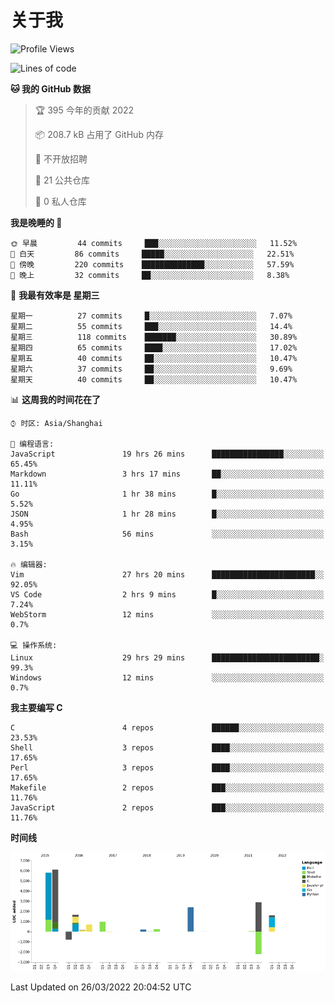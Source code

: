 # 关于我

<!--START_SECTION:waka-->
![Profile Views](http://img.shields.io/badge/%E4%B8%AA%E4%BA%BA%E5%B0%81%E9%9D%A2%E8%A7%82%E7%9C%8B%E6%AC%A1%E6%95%B0-29-blue)

![Lines of code](https://img.shields.io/badge/%E4%BB%8E%E3%80%8C%E4%BD%A0%E5%A5%BD%E4%B8%96%E7%95%8C%E3%80%8D%E6%88%91%E5%B7%B2%E7%BB%8F%E5%86%99%E4%BA%86-20%20Thousand%20%E8%A1%8C%E4%BB%A3%E7%A0%81-blue)

**🐱 我的 GitHub 数据** 

> 🏆 395 今年的贡献 2022
 > 
> 📦 208.7 kB 占用了 GitHub 内存 
 > 
> 🚫 不开放招聘
 > 
> 📜 21 公共仓库 
 > 
> 🔑 0 私人仓库  
 > 
**我是晚睡的 🦉** 

```text
🌞 早晨         44 commits     ███░░░░░░░░░░░░░░░░░░░░░░   11.52% 
🌆 白天         86 commits     █████░░░░░░░░░░░░░░░░░░░░   22.51% 
🌃 傍晚         220 commits    ██████████████░░░░░░░░░░░   57.59% 
🌙 晚上         32 commits     ██░░░░░░░░░░░░░░░░░░░░░░░   8.38%

```
📅 **我最有效率是 星期三** 

```text
星期一          27 commits     █░░░░░░░░░░░░░░░░░░░░░░░░   7.07% 
星期二          55 commits     ███░░░░░░░░░░░░░░░░░░░░░░   14.4% 
星期三          118 commits    ███████░░░░░░░░░░░░░░░░░░   30.89% 
星期四          65 commits     ████░░░░░░░░░░░░░░░░░░░░░   17.02% 
星期五          40 commits     ██░░░░░░░░░░░░░░░░░░░░░░░   10.47% 
星期六          37 commits     ██░░░░░░░░░░░░░░░░░░░░░░░   9.69% 
星期天          40 commits     ██░░░░░░░░░░░░░░░░░░░░░░░   10.47%

```


📊 **这周我的时间花在了** 

```text
⌚︎ 时区: Asia/Shanghai

💬 编程语言: 
JavaScript               19 hrs 26 mins      ████████████████░░░░░░░░░   65.45% 
Markdown                 3 hrs 17 mins       ██░░░░░░░░░░░░░░░░░░░░░░░   11.11% 
Go                       1 hr 38 mins        █░░░░░░░░░░░░░░░░░░░░░░░░   5.52% 
JSON                     1 hr 28 mins        █░░░░░░░░░░░░░░░░░░░░░░░░   4.95% 
Bash                     56 mins             ░░░░░░░░░░░░░░░░░░░░░░░░░   3.15%

🔥 编辑器: 
Vim                      27 hrs 20 mins      ███████████████████████░░   92.05% 
VS Code                  2 hrs 9 mins        █░░░░░░░░░░░░░░░░░░░░░░░░   7.24% 
WebStorm                 12 mins             ░░░░░░░░░░░░░░░░░░░░░░░░░   0.7%

💻 操作系统: 
Linux                    29 hrs 29 mins      ████████████████████████░   99.3% 
Windows                  12 mins             ░░░░░░░░░░░░░░░░░░░░░░░░░   0.7%

```

**我主要编写 C** 

```text
C                        4 repos             ██████░░░░░░░░░░░░░░░░░░░   23.53% 
Shell                    3 repos             ████░░░░░░░░░░░░░░░░░░░░░   17.65% 
Perl                     3 repos             ████░░░░░░░░░░░░░░░░░░░░░   17.65% 
Makefile                 2 repos             ███░░░░░░░░░░░░░░░░░░░░░░   11.76% 
JavaScript               2 repos             ███░░░░░░░░░░░░░░░░░░░░░░   11.76%

```


**时间线**

![Chart not found](https://raw.githubusercontent.com/Arondight/Arondight/master/charts/bar_graph.png) 


 Last Updated on 26/03/2022 20:04:52 UTC
<!--END_SECTION:waka-->
